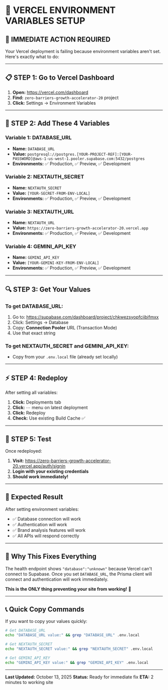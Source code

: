# 🚀 VERCEL ENVIRONMENT VARIABLES SETUP

## 🎯 **IMMEDIATE ACTION REQUIRED**

Your Vercel deployment is failing because environment variables aren't set. Here's exactly what to do:

---

## 📋 **STEP 1: Go to Vercel Dashboard**

1. **Open:** https://vercel.com/dashboard
2. **Find:** `zero-barriers-growth-accelerator-20` project
3. **Click:** Settings → Environment Variables

---

## 🔧 **STEP 2: Add These 4 Variables**

### **Variable 1: DATABASE_URL**

- **Name:** `DATABASE_URL`
- **Value:** `postgresql://postgres.[YOUR-PROJECT-REF]:[YOUR-PASSWORD]@aws-1-us-west-1.pooler.supabase.com:5432/postgres`
- **Environments:** ✅ Production, ✅ Preview, ✅ Development

### **Variable 2: NEXTAUTH_SECRET**

- **Name:** `NEXTAUTH_SECRET`
- **Value:** `[YOUR-SECRET-FROM-ENV-LOCAL]`
- **Environments:** ✅ Production, ✅ Preview, ✅ Development

### **Variable 3: NEXTAUTH_URL**

- **Name:** `NEXTAUTH_URL`
- **Value:** `https://zero-barriers-growth-accelerator-20.vercel.app`
- **Environments:** ✅ Production, ✅ Preview, ✅ Development

### **Variable 4: GEMINI_API_KEY**

- **Name:** `GEMINI_API_KEY`
- **Value:** `[YOUR-GEMINI-KEY-FROM-ENV-LOCAL]`
- **Environments:** ✅ Production, ✅ Preview, ✅ Development

---

## 🔍 **STEP 3: Get Your Values**

### **To get DATABASE_URL:**

1. Go to: https://supabase.com/dashboard/project/chkwezsyopfciibifmxx
2. Click: Settings → Database
3. Copy: **Connection Pooler** URL (Transaction Mode)
4. Use that exact string

### **To get NEXTAUTH_SECRET and GEMINI_API_KEY:**

- Copy from your `.env.local` file (already set locally)

---

## ⚡ **STEP 4: Redeploy**

After setting all variables:

1. **Click:** Deployments tab
2. **Click:** ⋯ menu on latest deployment
3. **Click:** Redeploy
4. **Check:** Use existing Build Cache ✅

---

## 🧪 **STEP 5: Test**

Once redeployed:

1. **Visit:** https://zero-barriers-growth-accelerator-20.vercel.app/auth/signin
2. **Login with your existing credentials**
3. **Should work immediately!**

---

## 🎯 **Expected Result**

After setting environment variables:

- ✅ Database connection will work
- ✅ Authentication will work
- ✅ Brand analysis features will work
- ✅ All APIs will respond correctly

---

## 🚨 **Why This Fixes Everything**

The health endpoint shows `"database":"unknown"` because Vercel can't connect to Supabase. Once you set `DATABASE_URL`, the Prisma client will connect and authentication will work immediately.

**This is the ONLY thing preventing your site from working!** 🎯

---

## 📞 **Quick Copy Commands**

If you want to copy your values quickly:

```bash
# Get DATABASE_URL
echo "DATABASE_URL value:" && grep "DATABASE_URL" .env.local

# Get NEXTAUTH_SECRET
echo "NEXTAUTH_SECRET value:" && grep "NEXTAUTH_SECRET" .env.local

# Get GEMINI_API_KEY
echo "GEMINI_API_KEY value:" && grep "GEMINI_API_KEY" .env.local
```

---

**Last Updated:** October 13, 2025
**Status:** Ready for immediate fix
**ETA:** 2 minutes to working site
